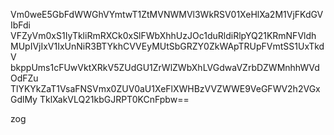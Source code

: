 Vm0weE5GbFdWWGhVYmtwT1ZtMVNWMVl3WkRSV01XeHlXa2M1VjFKdGVIbFdi
VFZyVm0xS1IyTkliRmRXCk0xSlFWbXhhUzJOc1duRldiRlpYQ21KRmNFVldh
MUpIVjIxV1IxUnNiR3BTYkhCVVEyMUtSbGRZY0ZkWApTRUpFVmtSS1UxTkdV
bkppUms1cFUwVktXRkV5ZUdGU1ZrWlZWbXhLVGdwaVZrbDZWMnhhWVdOdFZu
TlYKYkZaT1VsaFNSVmx0ZUV0aU1XeFlXWHBzVVZWWE9VeGFWV2h2VGxGdlMy
TklXakVLQ21kbGJRPT0KCnFpbw==

zog
